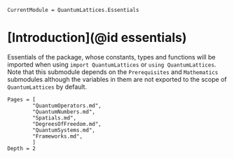 ```@meta
CurrentModule = QuantumLattices.Essentials
```

# [Introduction](@id essentials)

Essentials of the package, whose constants, types and functions will be imported when using `import QuantumLattices` or `using QuantumLattices`. Note that this submodule depends on the `Prerequisites` and `Mathematics` submodules although the variables in them are not exported to the scope of `QuantumLattices` by default.

```@contents
Pages = [
        "QuantumOperators.md",
        "QuantumNumbers.md",
        "Spatials.md",
        "DegreesOfFreedom.md",
        "QuantumSystems.md",
        "Frameworks.md",
        ]
Depth = 2
```
